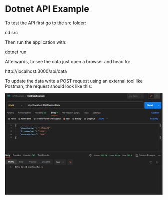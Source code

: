 # Dotnet API Example

To test the API first go to the src folder:

cd src

Then run the application with:

dotnet run

Afterwards, to see the data just open a browser and head to:

http://localhost:3000/api/data

To update the data write a POST request using an external 
tool like Postman, the request should look like this:

![POST Example](./IMG/POST%20Example.png)